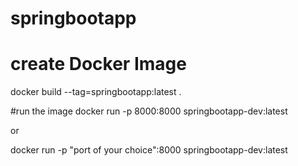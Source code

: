 # springbootapp

# create Docker Image
docker build --tag=springbootapp:latest .

#run the image
docker run -p 8000:8000 springbootapp-dev:latest

or 

docker run -p "port of your choice":8000 springbootapp-dev:latest
